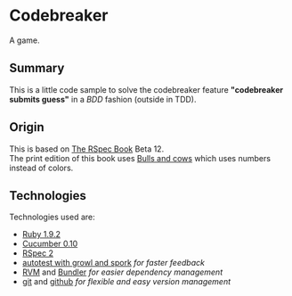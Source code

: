 # Codebreaker
A game.

## Summary
This is a little code sample to solve the codebreaker feature **"codebreaker submits guess"** in a *BDD* fashion (outside in TDD).

## Origin
This is based on [The RSpec Book](http://www.pragprog.com/titles/achbd/the-rspec-book) Beta 12.  
The print edition of this book uses [Bulls and cows](http://en.wikipedia.org/wiki/Bulls_and_cows) which uses numbers instead of colors.

## Technologies
Technologies used are:

 * [Ruby 1.9.2]
 * [Cucumber 0.10]
 * [RSpec 2]
 * [autotest with growl and spork] *for faster feedback*
 * [RVM] and [Bundler] *for easier dependency management*
 * [git] and [github] *for flexible and easy version management*
 
[Ruby 1.9.2]: http://www.ruby-lang.org/en
[Cucumber 0.10]: http://cukes.info
[RSpec 2]: http://relishapp.com/rspec
[autotest with growl and spork]: https://github.com/dchelimsky/rspec/wiki/spork-+-autospec-==-pure-bdd-joy-
[RVM]: http://rvm.beginrescueend.com
[Bundler]: http://gembundler.com
[git]: http://git-scm.com
[github]: https://github.com
